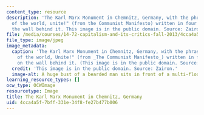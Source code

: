 ```yaml
---
content_type: resource
description: 'The Karl Marx Monument in Chemnitz, Germany, with the phrase "Workers
  of the world, unite!" (from the Communist Manifesto) written in four languages on
  the wall behind it. This image is in the public domain. Source: Zairon.'
file: /media/courses/14-72-capitalism-and-its-critics-fall-2013/4cca4a5f7bff331e34f8fe27b477b006_14-72f13.jpg
file_type: image/jpeg
image_metadata:
  caption: 'The Karl Marx Monument in Chemnitz, Germany, with the phrase "Workers
    of the world, Unite!" (from _The Communist Manifesto_) written in four languages
    on the wall behind it. (This image is in the public domain. Source: [Zairon](http://commons.wikimedia.org/wiki/File:Chemnitz_Karl-Marx-Denkmal_2.JPEG).)'
  credit: 'This image is in the public domain. Source: Zairon.'
  image-alt: A huge bust of a bearded man sits in front of a multi-floored building.
learning_resource_types: []
ocw_type: OCWImage
resourcetype: Image
title: The Karl Marx Monument in Chemnitz, Germany
uid: 4cca4a5f-7bff-331e-34f8-fe27b477b006
---
```

